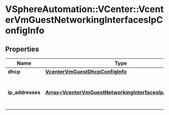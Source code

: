 # VSphereAutomation::VCenter::VcenterVmGuestNetworkingInterfacesIpConfigInfo

## Properties
Name | Type | Description | Notes
------------ | ------------- | ------------- | -------------
**dhcp** | [**VcenterVmGuestDhcpConfigInfo**](VcenterVmGuestDhcpConfigInfo.md) |  | [optional] 
**ip_addresses** | [**Array&lt;VcenterVmGuestNetworkingInterfacesIpAddressInfo&gt;**](VcenterVmGuestNetworkingInterfacesIpAddressInfo.md) | IP addresses configured on the interface. | 


